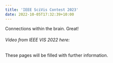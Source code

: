 ```yaml
---
title: 'IEEE SciVis Contest 2023'
date: 2022-10-05T17:32:39+10:00
---
```


Connections within the brain. Great!

###### Video from IEEE VIS 2022 here:

These pages will be filled with further information.
